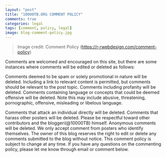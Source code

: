```yaml
---
layout: "post"
title: "10000TB.ORG COMMENT POLICY"
comments: true
categories: legal
tags: [comment, policy, legal]
image: blog-comment-policy.jpg
---
```

>Image credit: Comment Policy (https://r-rwebdesign.com/comment-policy)
  
  
Comments are welcomed and encouraged on this site, but there are some instances where comments will be edited or deleted as follows:  
  
Comments deemed to be spam or solely promotional in nature will be deleted. Including a link to relevant content is permitted, but comments should be relevant to the post topic.
Comments including profanity will be deleted.
Comments containing language or concepts that could be deemed offensive will be deleted. Note this may include abusive, threatening, pornographic, offensive, misleading or libelous language.  
  
Comments that attack an individual directly will be deleted.
Comments that harass other posters will be deleted. Please be respectful toward other contributors and the bloggeri(@10000TB) himself.
Anonymous comments will be deleted. We only accept comment from posters who identify themselves.
The owner of this blog reserves the right to edit or delete any comments submitted to the blog without notice. This comment policy is subject to change at any time. If you have any questions on the commenting policy, please let me know through email or comment below.

